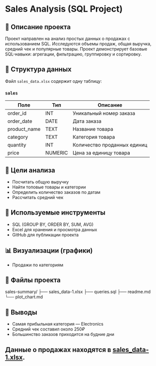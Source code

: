 # Sales Analysis (SQL Project)

## 📌 Описание проекта
Проект направлен на анализ простых данных о продажах с использованием SQL. Исследуются объемы продаж, общая выручка, средний чек и популярные товары. Проект демонстрирует базовые SQL-навыки: агрегации, фильтрацию, группировку и сортировку.

## 🧩 Структура данных
Файл `sales_data.xlsx` содержит одну таблицу:

### `sales`

| Поле         | Тип     | Описание                      |
|--------------|---------|-------------------------------|
| order_id     | INT     | Уникальный номер заказа       |
| order_date   | DATE    | Дата заказа                   |
| product_name | TEXT    | Название товара               |
| category     | TEXT    | Категория товара              |
| quantity     | INT     | Количество проданных единиц  |
| price        | NUMERIC | Цена за единицу товара        |

## 🎯 Цели анализа
- Посчитать общую выручку
- Найти топовые товары и категории
- Определить количество заказов по датам
- Рассчитать средний чек

## 🔧 Используемые инструменты
- SQL (GROUP BY, ORDER BY, SUM, AVG)
- Excel для хранения и просмотра данных
- GitHub для публикации проекта

## 📊 Визуализации (графики)
- Продажи по категориям

## 📂 Файлы проекта
sales-summary/
├── sales_data-1.xlsx
├── queries.sql
├── readme.md
└── plot_chart.md

## 🧠 Выводы
- Самая прибыльная категория — Electronics
- Средний чек составил около 250₽
- Большинство заказов приходится на будние дни

## Данные о продажах находятся в [sales_data-1.xlsx](sales_data-1.xlsx).
